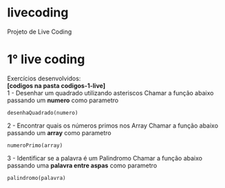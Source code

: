 # livecoding
Projeto de Live Coding


# 1° live coding

Exercícios desenvolvidos: <br>
**[codigos na pasta codigos-1-live]**<br>
1 - Desenhar um quadrado utilizando asteriscos
Chamar a função abaixo passando um **numero** como parametro
```
desenhaQuadrado(numero)
```
2 - Encontrar quais os números primos nos Array
Chamar a função abaixo passando um **array** como parametro
```
numeroPrimo(array)
```
3 - Identificar se a palavra é um Palindromo
Chamar a função abaixo passando uma **palavra entre aspas** como parametro
```
palindromo(palavra)
```
